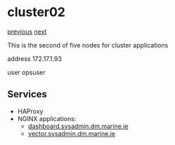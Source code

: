 # cluster02

[previous](../cluster01/) [next](../cluster03/)

This is the second of five nodes for cluster applications

address 172.17.1.93

user opsuser

## Services

  * HAProxy
  * NGINX applications:
    * [dashboard.sysadmin.dm.marine.ie](dashboard.sysadmin.dm.marine.ie)
    * [vector.sysadmin.dm.marine.ie](vector.sysadmin.dm.marine.ie)


